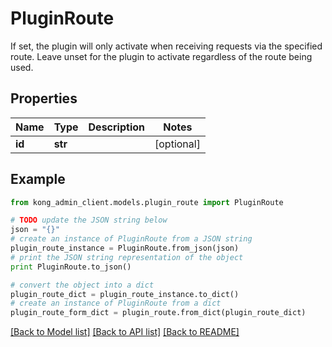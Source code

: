 # PluginRoute

If set, the plugin will only activate when receiving requests via the specified route. Leave unset for the plugin to activate regardless of the route being used.

## Properties

Name | Type | Description | Notes
------------ | ------------- | ------------- | -------------
**id** | **str** |  | [optional] 

## Example

```python
from kong_admin_client.models.plugin_route import PluginRoute

# TODO update the JSON string below
json = "{}"
# create an instance of PluginRoute from a JSON string
plugin_route_instance = PluginRoute.from_json(json)
# print the JSON string representation of the object
print PluginRoute.to_json()

# convert the object into a dict
plugin_route_dict = plugin_route_instance.to_dict()
# create an instance of PluginRoute from a dict
plugin_route_form_dict = plugin_route.from_dict(plugin_route_dict)
```
[[Back to Model list]](../README.md#documentation-for-models) [[Back to API list]](../README.md#documentation-for-api-endpoints) [[Back to README]](../README.md)


